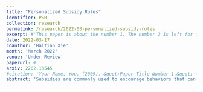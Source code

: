 ```yaml
---
title: "Personalized Subsidy Rules"
identifier: PSR
collection: research
permalink: /research/2022-03-personalized-subsidy-rules
excerpt: #'This paper is about the number 1. The number 2 is left for future work.'
date: 2022-03-17
coauthor: 'Haitian Xie'
month: 'March 2022'
venue: 'Under Review'
paperurl: #
arxiv: 2202.13545
#citation: 'Your Name, You. (2009). &quot;Paper Title Number 1.&quot; <i>Journal 1</i>. 1(1).'
abstract: 'Subsidies are commonly used to encourage behaviors that can lead to short- or long-term benefits. Typical examples include subsidized job training programs and provisions of preventive health products, in which both behavioral responses and associated gains can exhibit heterogeneity. This study uses the marginal treatment effect (MTE) framework to study personalized assignments of subsidies based on individual characteristics. First, we derive the optimality condition for a welfare-maximizing subsidy rule by showing that the welfare can be represented as a function of the MTE. Next, we show that subsidies generally result in better welfare than directly mandating the encouraged behavior because subsidy rules implicitly target individuals through unobserved heterogeneity in the behavioral response. When there is positive selection, that is, when individuals with higher returns are more likely to select the encouraged behavior, the optimal subsidy rule achieves the first-best welfare, which is the optimal welfare if a policy-maker can observe individuals’ private information. We then provide methods to (partially) identify the optimal subsidy rule when the MTE is identified and unidentified. Particularly, positive selection allows for the point identification of the optimal subsidy rule even when the MTE curve is not. As an empirical application, we study the optimal wage subsidy using the experimental data from the Jordan New Opportunities for Women pilot study.'
---
```

